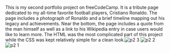 This is my second portfolio project on freeCodeCamp. 
It is a tribute page dedicated to my all-time favorite football players, Cristiano Ronaldo. 
The page includes a photograph of Ronaldo and a brief timeline mapping out his legacy and achievements.
Near the bottom, the page includes a quote from the man himself as well as a link to his Wikipedia entry in case users would like to learn more.
The HTML was the most complicated part of this project while the CSS was kept relatively simple for a clean look.![p2 3](https://user-images.githubusercontent.com/89043050/201813232-badf4c9d-316e-4e0e-bcda-271af2eb4840.JPG)
![p2 2](https://user-images.githubusercontent.com/89043050/201813234-26cef206-3fe5-4307-b621-c9aa79b78a4c.JPG)
![p2 1](https://user-images.githubusercontent.com/89043050/201813236-8346b92b-8d52-4ee1-b8f1-93fa3968a471.JPG)
